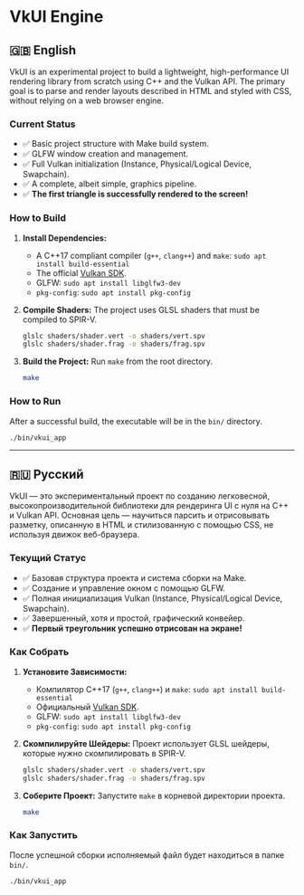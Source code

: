 # VkUI Engine

## 🇬🇧 English

VkUI is an experimental project to build a lightweight, high-performance UI rendering library from scratch using C++ and the Vulkan API. The primary goal is to parse and render layouts described in HTML and styled with CSS, without relying on a web browser engine.

### Current Status
- ✅ Basic project structure with Make build system.
- ✅ GLFW window creation and management.
- ✅ Full Vulkan initialization (Instance, Physical/Logical Device, Swapchain).
- ✅ A complete, albeit simple, graphics pipeline.
- ✅ **The first triangle is successfully rendered to the screen!**

### How to Build
1.  **Install Dependencies:**
    - A C++17 compliant compiler (`g++`, `clang++`) and `make`: `sudo apt install build-essential`
    - The official [Vulkan SDK](https://vulkan.lunarg.com/sdk/home).
    - GLFW: `sudo apt install libglfw3-dev`
    - `pkg-config`: `sudo apt install pkg-config`

2.  **Compile Shaders:**
    The project uses GLSL shaders that must be compiled to SPIR-V.
    ```bash
    glslc shaders/shader.vert -o shaders/vert.spv
    glslc shaders/shader.frag -o shaders/frag.spv
    ```

3.  **Build the Project:**
    Run `make` from the root directory.
    ```bash
    make
    ```

### How to Run
After a successful build, the executable will be in the `bin/` directory.
```bash
./bin/vkui_app
```

---

## 🇷🇺 Русский

VkUI — это экспериментальный проект по созданию легковесной, высокопроизводительной библиотеки для рендеринга UI с нуля на C++ и Vulkan API. Основная цель — научиться парсить и отрисовывать разметку, описанную в HTML и стилизованную с помощью CSS, не используя движок веб-браузера.

### Текущий Статус
- ✅ Базовая структура проекта и система сборки на Make.
- ✅ Создание и управление окном с помощью GLFW.
- ✅ Полная инициализация Vulkan (Instance, Physical/Logical Device, Swapchain).
- ✅ Завершенный, хотя и простой, графический конвейер.
- ✅ **Первый треугольник успешно отрисован на экране!**

### Как Собрать
1.  **Установите Зависимости:**
    - Компилятор C++17 (`g++`, `clang++`) и `make`: `sudo apt install build-essential`
    - Официальный [Vulkan SDK](https://vulkan.lunarg.com/sdk/home).
    - GLFW: `sudo apt install libglfw3-dev`
    - `pkg-config`: `sudo apt install pkg-config`

2.  **Скомпилируйте Шейдеры:**
    Проект использует GLSL шейдеры, которые нужно скомпилировать в SPIR-V.
    ```bash
    glslc shaders/shader.vert -o shaders/vert.spv
    glslc shaders/shader.frag -o shaders/frag.spv
    ```

3.  **Соберите Проект:**
    Запустите `make` в корневой директории проекта.
    ```bash
    make
    ```

### Как Запустить
После успешной сборки исполняемый файл будет находиться в папке `bin/`.
```bash
./bin/vkui_app
```